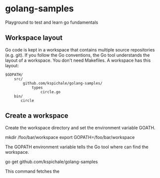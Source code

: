 # golang-samples
Playground to test and learn go fundamentals

## Workspace layout

Go code is kept in a workspace that contains multiple source repositories (e.g. git). If you follow the Go conventions, the Go tool understands the layout of a workspace. You don't need Makefiles. A workspace has this layout:

    $GOPATH/
        src/
            github.com/kspichale/golang-samples/
                types
                    circle.go
        bin/
           circle
           
## Create a workspace

Create the workspace directory and set the environment variable GOATH.

   mkdir /foo/bar/workspace
   export GOPATH=/foo/bar/workspace
   
The GOPATH environment variable tells the Go tool where can find the workspace.

   go get github.com/kspichale/golang-samples
   
This command fetches the 